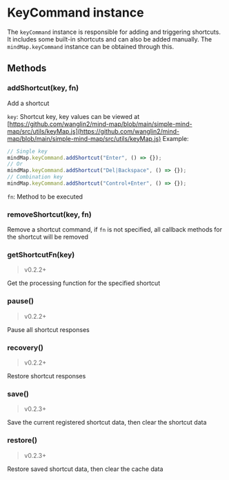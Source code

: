 # KeyCommand instance

The `keyCommand` instance is responsible for adding and triggering shortcuts. It
includes some built-in shortcuts and can also be added manually. The
`mindMap.keyCommand` instance can be obtained through this.

## Methods

### addShortcut(key, fn)

Add a shortcut

`key`: Shortcut key, key values can be viewed at
[https://github.com/wanglin2/mind-map/blob/main/simple-mind-map/src/utils/keyMap.js](https://github.com/wanglin2/mind-map/blob/main/simple-mind-map/src/utils/keyMap.js)
Example:

```js
// Single key
mindMap.keyCommand.addShortcut("Enter", () => {});
// Or
mindMap.keyCommand.addShortcut("Del|Backspace", () => {});
// Combination key
mindMap.keyCommand.addShortcut("Control+Enter", () => {});
```

`fn`: Method to be executed

### removeShortcut(key, fn)

Remove a shortcut command, if `fn` is not specified, all callback methods for
the shortcut will be removed

### getShortcutFn(key)

> v0.2.2+

Get the processing function for the specified shortcut

### pause()

> v0.2.2+

Pause all shortcut responses

### recovery()

> v0.2.2+

Restore shortcut responses

### save()

> v0.2.3+

Save the current registered shortcut data, then clear the shortcut data

### restore()

> v0.2.3+

Restore saved shortcut data, then clear the cache data
